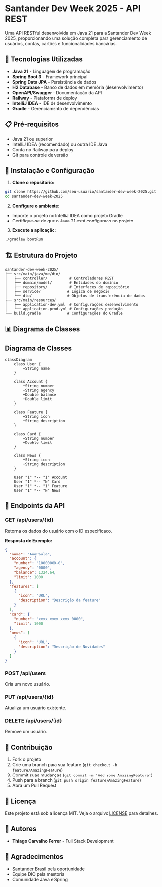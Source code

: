 # Santander Dev Week 2025 - API REST

Uma API RESTful desenvolvida em Java 21 para a Santander Dev Week 2025, proporcionando uma solução completa para gerenciamento de usuários, contas, cartões e funcionalidades bancárias.

## 🚀 Tecnologias Utilizadas

- **Java 21** - Linguagem de programação
- **Spring Boot 3** - Framework principal
- **Spring Data JPA** - Persistência de dados
- **H2 Database** - Banco de dados em memória (desenvolvimento)
- **OpenAPI/Swagger** - Documentação da API
- **Railway** - Plataforma de deploy
- **IntelliJ IDEA** - IDE de desenvolvimento
- **Gradle** - Gerenciamento de dependências

## 📋 Pré-requisitos

- Java 21 ou superior
- IntelliJ IDEA (recomendado) ou outra IDE Java
- Conta no Railway para deploy
- Git para controle de versão

## 🔧 Instalação e Configuração

1. **Clone o repositório:**
```bash
git clone https://github.com/seu-usuario/santander-dev-week-2025.git
cd santander-dev-week-2025
```

2. **Configure o ambiente:**
- Importe o projeto no IntelliJ IDEA como projeto Gradle
- Certifique-se de que o Java 21 está configurado no projeto

3. **Execute a aplicação:**
```bash
./gradlew bootRun
```

## 🏗️ Estrutura do Projeto

```
santander-dev-week-2025/
├── src/main/java/me/dio/
│   ├── controller/          # Controladores REST
│   ├── domain/model/        # Entidades do domínio
│   ├── repository/          # Interfaces de repositório
│   ├── service/            # Lógica de negócio
│   └── dto/                # Objetos de transferência de dados
├── src/main/resources/
│   ├── application-dev.yml  # Configurações desenvolvimento
│   └── application-prod.yml # Configurações produção
└── build.gradle            # Configurações do Gradle
```

## 📊 Diagrama de Classes

## Diagrama de Classes

```mermaid
classDiagram
    class User {
        +String name
    }

    class Account {
        +String number
        +String agency
        +Double balance
        +Double limit
    }

    class Feature {
        +String icon
        +String description
    }

    class Card {
        +String number
        +Double limit
    }

    class News {
        +String icon
        +String description
    }

    User "1" *-- "1" Account
    User "1" *-- "N" Card 
    User "1" *-- "1" Feature 
    User "1" *-- "N" News 
```


## 🎯 Endpoints da API

### GET /api/users/{id}
Retorna os dados do usuário com o ID especificado.

**Resposta de Exemplo:**
```json
{
  "name": "AnaPaula",
  "account": {
    "number": "10000000-0",
    "agency": "0000",
    "balance": 1324.64,
    "limit": 1000
  },
  "features": [
    {
      "icon": "URL",
      "description": "Descrição da feature"
    }
  ],
  "card": {
    "number": "xxxx xxxx xxxx 0000",
    "limit": 1000
  },
  "news": [
    {
      "icon": "URL",
      "description": "Descrição de Novidades"
    }
  ]
}
```

### POST /api/users
Cria um novo usuário.

### PUT /api/users/{id}
Atualiza um usuário existente.

### DELETE /api/users/{id}
Remove um usuário.

## 🤝 Contribuição

1. Fork o projeto
2. Crie uma branch para sua feature (`git checkout -b feature/AmazingFeature`)
3. Commit suas mudanças (`git commit -m 'Add some AmazingFeature'`)
4. Push para a branch (`git push origin feature/AmazingFeature`)
5. Abra um Pull Request

## 📄 Licença

Este projeto está sob a licença MIT. Veja o arquivo [LICENSE](LICENSE) para detalhes.

## 👥 Autores

- **Thiago Carvalho Ferrer** - Full Stack Development

## 🙏 Agradecimentos

- Santander Brasil pela oportunidade
- Equipe DIO pela mentoria
- Comunidade Java e Spring